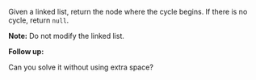 Given a linked list, return the node where the cycle begins. If there is no cycle, return `null`.

**Note:** Do not modify the linked list.

**Follow up:**

Can you solve it without using extra space?
